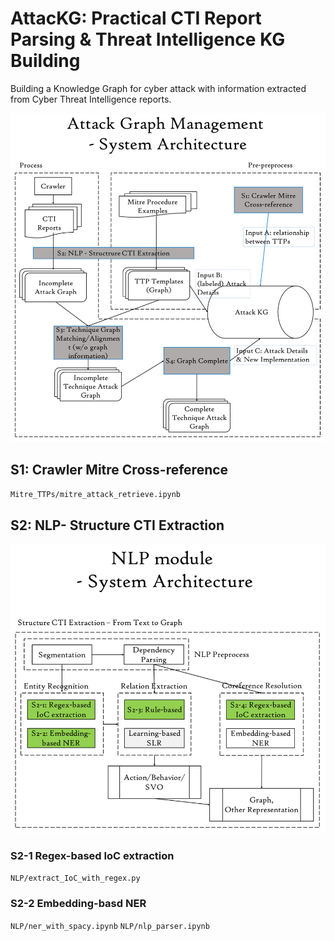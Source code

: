 # AttacKG: Practical CTI Report Parsing & Threat Intelligence KG Building
Building a Knowledge Graph for cyber attack with information extracted from Cyber Threat Intelligence reports.

![overview](Paper/images/Overview.png)

## S1: Crawler Mitre Cross-reference
`Mitre_TTPs/mitre_attack_retrieve.ipynb`

## S2: NLP- Structure CTI Extraction

![overview](Paper/images/nlp_overview.png)

### S2-1 Regex-based IoC extraction 
`NLP/extract_IoC_with_regex.py`

### S2-2 Embedding-basd NER
`NLP/ner_with_spacy.ipynb`
`NLP/nlp_parser.ipynb`
